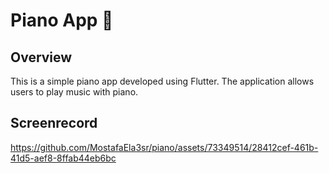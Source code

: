 # Piano App 🎹

## Overview

This is a simple piano app developed using Flutter. The application allows users to play music with piano.

## Screenrecord
https://github.com/MostafaEla3sr/piano/assets/73349514/28412cef-461b-41d5-aef8-8ffab44eb6bc

